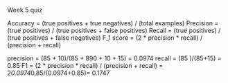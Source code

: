 Week 5 quiz

Accuracy = (true positives + true negatives) / (total examples)
Precision = (true positives) / (true positives + false positives)
Recall = (true positives) / (true positives + false negatives)
F_1  score = (2 * precision * recall) / (precision + recall)

precision = (85 + 10)/(85 + 890 + 10 + 15)  = 0.0974
recall 	  = (85 )/(85+15)  = 0.85
F1 = (2 * precision * recall) / (precision + recall)
   = 2*0.0974*0.85/(0.0974+0.85)= 0.1747
<!--stackedit_data:
eyJoaXN0b3J5IjpbLTUyNDMwODYwN119
-->
